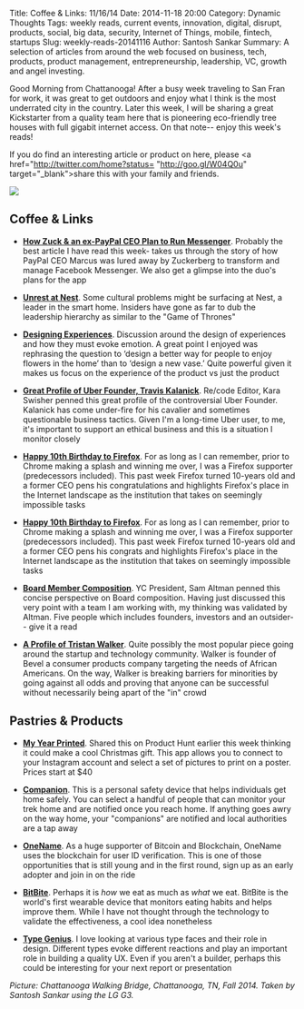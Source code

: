 Title: Coffee & Links: 11/16/14
Date: 2014-11-18 20:00
Category: Dynamic Thoughts
Tags: weekly reads, current events, innovation, digital, disrupt, products, social, big data, security, Internet of Things, mobile, fintech, startups
Slug: weekly-reads-20141116
Author: Santosh Sankar
Summary: A selection of articles from around the web focused on business, tech, products, product management, entrepreneurship, leadership, VC, growth and angel investing.

Good Morning from Chattanooga! After a busy week traveling to San Fran for work, it was great to get outdoors and enjoy what I think is the most underrated city in the country. Later this week, I will be sharing a great Kickstarter from a quality team here that is pioneering eco-friendly tree houses with full gigabit internet access. On that note-- enjoy this week's reads!

If you do find an interesting article or product on here, please <a href="http://twitter.com/home?status= "http://goo.gl/W04Q0u" target="_blank">share</a> this with your family and friends.

<img src="/../../../../images/chatbridge.jpg" align = "center">

## Coffee & Links

* **<a href = "http://www.wired.com/2014/11/on-david-marcus-and-facebook/" target="_blank">How Zuck & an ex-PayPal CEO Plan to Run Messenger</a>**. Probably the best article I have read this week- takes us through the story of how PayPal CEO Marcus was lured away by Zuckerberg to transform and manage Facebook Messenger. We also get a glimpse into the duo's plans for the app

* **<a href = "http://www.strictlyvc.com/2014/11/12/unrest-nest/" target="_blank">Unrest at Nest</a>**. Some cultural problems might be surfacing at Nest, a leader in the smart home. Insiders have gone as far to dub the leadership hierarchy as similar to the "Game of Thrones"

* **<a href = "http://www.theequitykicker.com/2014/11/12/designing-experiences/" target="_blank">Designing Experiences</a>**. Discussion around the design of experiences and how they must evoke emotion. A great point I enjoyed was rephrasing the question to ‘design a better way for people to enjoy flowers in the home’ than to ‘design a new vase.’ Quite powerful given it makes us focus on the experience of the product vs just the product

* **<a href = "http://www.vanityfair.com/business/2014/12/uber-travis-kalanick-controversy" target="_blank">Great Profile of Uber Founder, Travis Kalanick</a>**. Re/code Editor, Kara Swisher penned this great profile of the controversial Uber Founder. Kalanick has come under-fire for his cavalier and sometimes questionable business tactics. Given I'm a long-time Uber user, to me, it's important to support an ethical business and this is a situation I monitor closely

* **<a href = "https://medium.com/@johnolilly/happy-10th-firefox-33ddae0a5b42" target="_blank">Happy 10th Birthday to Firefox</a>**. For as long as I can remember, prior to Chrome making a splash and winning me over, I was a Firefox supporter (predecessors included). This past week Firefox turned 10-years old and a former CEO pens his congratulations and highlights Firefox's place in the Internet landscape as the institution that takes on seemingly impossible tasks 

* **<a href = "https://medium.com/@johnolilly/happy-10th-firefox-33ddae0a5b42" target="_blank">Happy 10th Birthday to Firefox</a>**. For as long as I can remember, prior to Chrome making a splash and winning me over, I was a Firefox supporter (predecessors included). This past week Firefox turned 10-years old and a former CEO pens his congrats and highlights Firefox's place in the Internet landscape as the institution that takes on seemingly impossible tasks 

* **<a href = "http://blog.samaltman.com/board-members" target="_blank">Board Member Composition</a>**. YC President, Sam Altman penned this concise perspective on Board composition. Having just discussed this very point with a team I am working with, my thinking was validated by Altman. Five people which includes founders, investors and an outsider-- give it a read  

* **<a href = "http://www.fastcompany.com/3037933/the-visible-man" target="_blank">A Profile of Tristan Walker</a>**. Quite possibly the most popular piece going around the startup and technology community. Walker is founder of Bevel a consumer products company targeting the needs of African Americans. On the way, Walker is breaking barriers for minorities by going against all odds and proving that anyone can be successful without necessarily being apart of the "in" crowd

## Pastries & Products

* **<a href = "https://www.myyearprinted.com/" target="_blank">My Year Printed</a>**. Shared this on Product Hunt earlier this week thinking it could make a cool Christmas gift. This app allows you to connect to your Instagram account and select a set of pictures to print on a poster. Prices start at $40

* **<a href = "http://www.companionapp.io/" target="_blank">Companion</a>**. This is a personal safety device that helps individuals get home safely. You can select a handful of people that can monitor your trek home and are notified once you reach home. If anything goes awry on the way home, your "companions" are notified and local authorities are a tap away

* **<a href = "https://onename.io/" target="_blank">OneName</a>**. As a huge supporter of Bitcoin and Blockchain, OneName uses the blockchain for user ID verification. This is one of those opportunities that is still young and in the first round, sign up as an early adopter and join in on the ride

* **<a href = "https://www.indiegogo.com/projects/bitbite-track-and-improve-your-eating-habits--3" target="_blank">BitBite</a>**. Perhaps it is *how* we eat as much as *what* we eat. BitBite is the world's first wearable device that monitors eating habits and helps improve them. While I have not thought through the technology to validate the effectiveness, a cool idea nonetheless

* **<a href = "http://www.typegenius.com/" target="_blank">Type Genius</a>**. I love looking at various type faces and their role in design. Different types evoke different reactions and play an important role in building a quality UX. Even if you aren't a builder, perhaps this could be interesting for your next report or presentation

*Picture: Chattanooga Walking Bridge, Chattanooga, TN, Fall 2014. Taken by Santosh Sankar using the LG G3.*